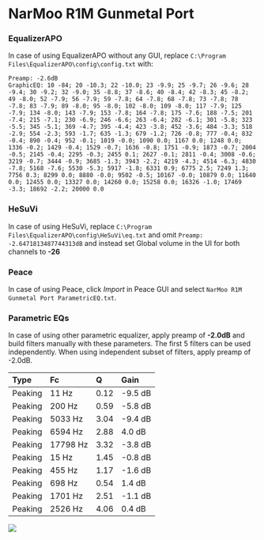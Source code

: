# NarMoo R1M Gunmetal Port

### EqualizerAPO
In case of using EqualizerAPO without any GUI, replace `C:\Program Files\EqualizerAPO\config\config.txt`
with:
```
Preamp: -2.6dB
GraphicEQ: 10 -84; 20 -10.3; 22 -10.0; 23 -9.9; 25 -9.7; 26 -9.6; 28 -9.4; 30 -9.2; 32 -9.0; 35 -8.8; 37 -8.6; 40 -8.4; 42 -8.3; 45 -8.2; 49 -8.0; 52 -7.9; 56 -7.9; 59 -7.8; 64 -7.8; 68 -7.8; 73 -7.8; 78 -7.8; 83 -7.9; 89 -8.0; 95 -8.0; 102 -8.0; 109 -8.0; 117 -7.9; 125 -7.9; 134 -8.0; 143 -7.9; 153 -7.8; 164 -7.8; 175 -7.6; 188 -7.5; 201 -7.4; 215 -7.1; 230 -6.9; 246 -6.6; 263 -6.4; 282 -6.1; 301 -5.8; 323 -5.5; 345 -5.1; 369 -4.7; 395 -4.4; 423 -3.8; 452 -3.6; 484 -3.3; 518 -2.9; 554 -2.3; 593 -1.7; 635 -1.3; 679 -1.2; 726 -0.8; 777 -0.4; 832 -0.4; 890 -0.4; 952 -0.1; 1019 -0.0; 1090 0.0; 1167 0.0; 1248 0.0; 1336 -0.2; 1429 -0.4; 1529 -0.7; 1636 -0.8; 1751 -0.9; 1873 -0.7; 2004 -0.5; 2145 -0.4; 2295 -0.3; 2455 0.1; 2627 -0.1; 2811 -0.4; 3008 -0.6; 3219 -0.7; 3444 -0.9; 3685 -1.3; 3943 -2.2; 4219 -4.3; 4514 -6.3; 4830 -7.8; 5168 -7.6; 5530 -5.3; 5917 -1.8; 6331 0.9; 6775 2.5; 7249 1.3; 7756 0.3; 8299 0.0; 8880 -0.0; 9502 -0.5; 10167 -0.0; 10879 0.0; 11640 0.0; 12455 0.0; 13327 0.0; 14260 0.0; 15258 0.0; 16326 -1.0; 17469 -3.3; 18692 -2.2; 20000 0.0
```

### HeSuVi
In case of using HeSuVi, replace `C:\Program Files\EqualizerAPO\config\HeSuVi\eq.txt` and omit `Preamp:
-2.6471813487744313dB` and instead set Global volume in the UI for both channels to **-26**

### Peace
In case of using Peace, click *Import* in Peace GUI and select `NarMoo R1M Gunmetal Port ParametricEQ.txt`.

### Parametric EQs
In case of using other parametric equalizer, apply preamp of **-2.0dB** and build filters manually
with these parameters. The first 5 filters can be used independently.
When using independent subset of filters, apply preamp of -2.0dB.

| Type    | Fc       |    Q | Gain    |
|:--------|:---------|:-----|:--------|
| Peaking | 11 Hz    | 0.12 | -9.5 dB |
| Peaking | 200 Hz   | 0.59 | -5.8 dB |
| Peaking | 5033 Hz  | 3.04 | -9.4 dB |
| Peaking | 6594 Hz  | 2.88 | 4.0 dB  |
| Peaking | 17798 Hz | 3.32 | -3.8 dB |
| Peaking | 15 Hz    | 1.45 | -0.8 dB |
| Peaking | 455 Hz   | 1.17 | -1.6 dB |
| Peaking | 698 Hz   | 0.54 | 1.4 dB  |
| Peaking | 1701 Hz  | 2.51 | -1.1 dB |
| Peaking | 2526 Hz  | 4.06 | 0.4 dB  |

![](https://raw.githubusercontent.com/jaakkopasanen/AutoEq/master/results/innerfidelity/sbaf-serious/NarMoo%20R1M%20Gunmetal%20Port/NarMoo%20R1M%20Gunmetal%20Port.png)